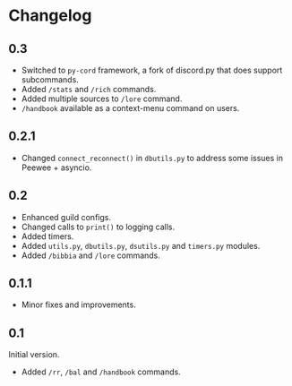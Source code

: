 # Changelog

## 0.3

+ Switched to `py-cord` framework, a fork of discord.py that does support subcommands.
+ Added `/stats` and `/rich` commands.
+ Added multiple sources to `/lore` command.
+ `/handbook` available as a context-menu command on users.

## 0.2.1

+ Changed `connect_reconnect()` in `dbutils.py` to address some issues in Peewee + asyncio.

## 0.2

+ Enhanced guild configs.
+ Changed calls to `print()` to logging calls.
+ Added timers.
+ Added `utils.py`, `dbutils.py`, `dsutils.py` and `timers.py` modules.
+ Added `/bibbia` and `/lore` commands.

## 0.1.1

+ Minor fixes and improvements.

## 0.1

Initial version.
+ Added `/rr`, `/bal` and `/handbook` commands.